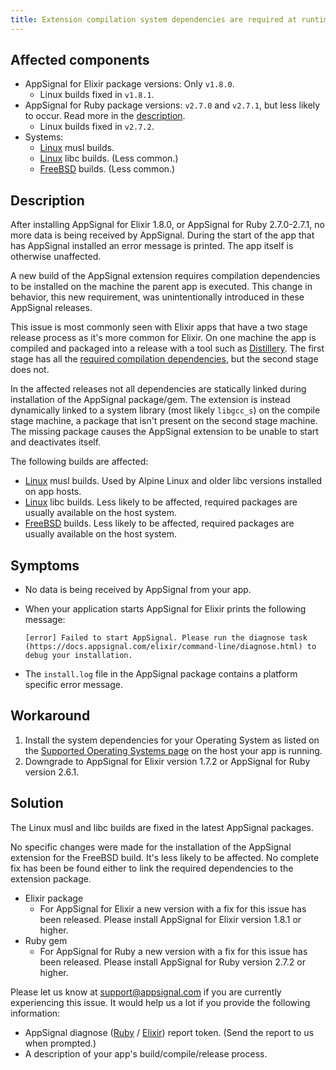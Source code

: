 ```yaml
---
title: Extension compilation system dependencies are required at runtime
---
```


## Affected components

- AppSignal for Elixir package versions: Only `v1.8.0`.
  - Linux builds fixed in `v1.8.1`.
- AppSignal for Ruby package versions: `v2.7.0` and `v2.7.1`, but less likely to occur. Read more in the [description](#description).
  - Linux builds fixed in `v2.7.2`.
- Systems:
  - [Linux](/support/operating-systems.html#linux) musl builds.
  - [Linux](/support/operating-systems.html#linux) libc builds. (Less common.)
  - [FreeBSD](/support/operating-systems.html#freebsd) builds. (Less common.)

## Description

After installing AppSignal for Elixir 1.8.0, or AppSignal for Ruby 2.7.0-2.7.1, no more data is being received by AppSignal. During the start of the app that has AppSignal installed an error message is printed. The app itself is otherwise unaffected.

A new build of the AppSignal extension requires compilation dependencies to be installed on the machine the parent app is executed. This change in behavior, this new requirement, was unintentionally introduced in these AppSignal releases.

This issue is most commonly seen with Elixir apps that have a two stage release process as it's more common for Elixir. On one machine the app is compiled and packaged into a release with a tool such as [Distillery](https://github.com/bitwalker/distillery). The first stage has all the [required compilation dependencies](/support/operating-systems.html), but the second stage does not.

In the affected releases not all dependencies are statically linked during installation of the AppSignal package/gem. The extension is instead dynamically linked to a system library (most likely `libgcc_s`) on the compile stage machine, a package that isn't present on the second stage machine. The missing package causes the AppSignal extension to be unable to start and deactivates itself.

The following builds are affected:

- [Linux](/support/operating-systems.html#linux) musl builds. Used by Alpine Linux and older libc versions installed on app hosts.
- [Linux](/support/operating-systems.html#linux) libc builds. Less likely to be affected, required packages are usually available on the host system.
- [FreeBSD](/support/operating-systems.html#freebsd) builds. Less likely to be affected, required packages are usually available on the host system.

## Symptoms

- No data is being received by AppSignal from your app.
- When your application starts AppSignal for Elixir prints the following message:

    ```
    [error] Failed to start AppSignal. Please run the diagnose task (https://docs.appsignal.com/elixir/command-line/diagnose.html) to debug your installation.
    ```
- The `install.log` file in the AppSignal package contains a platform specific error message.

## Workaround

1. Install the system dependencies for your Operating System as listed on the [Supported Operating Systems page](/support/operating-systems.html) on the host your app is running.
2. Downgrade to AppSignal for Elixir version 1.7.2 or AppSignal for Ruby version 2.6.1.

## Solution

The Linux musl and libc builds are fixed in the latest AppSignal packages.

No specific changes were made for the installation of the AppSignal extension for the FreeBSD build. It's less likely to be affected. No complete fix has been be found either to link the required dependencies to the extension package.

- Elixir package
    - For AppSignal for Elixir a new version with a fix for this issue has been released. Please install AppSignal for Elixir version 1.8.1 or higher.
- Ruby gem
    - For AppSignal for Ruby a new version with a fix for this issue has been released. Please install AppSignal for Ruby version 2.7.2 or higher.

Please let us know at support@appsignal.com if you are currently experiencing this issue. It would help us a lot if you provide the following information:

- AppSignal diagnose ([Ruby](/ruby/command-line/diagnose.html) / [Elixir](/elixir/command-line/diagnose.html)) report token. (Send the report to us when prompted.)
- A description of your app's build/compile/release process.
